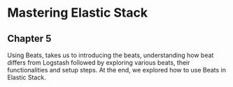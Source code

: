 # Mastering Elastic Stack
## Chapter 5
Using Beats, takes us to introducing the beats, understanding how beat differs from Logstash followed by exploring various beats, their functionalities and setup steps. At the end, we explored how to use Beats in Elastic Stack.
